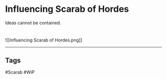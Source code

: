 # Influencing Scarab of Hordes
Ideas cannot be contained.

#
![[Influencing Scarab of Hordes.png]]

---
## Tags
#Scarab
#WiP 